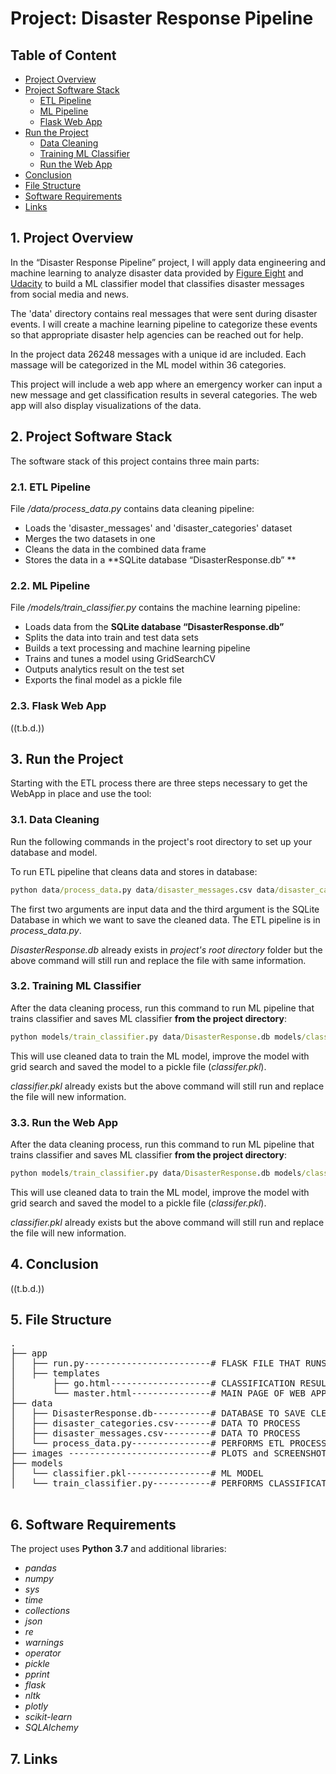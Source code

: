 # Project: Disaster Response Pipeline

## Table of Content

- [Project Overview](#overview)
- [Project Software Stack](#stack)
  - [ETL Pipeline](#etl_pipeline)
  - [ML Pipeline](#ml_pipeline)
  - [Flask Web App](#flask)
- [Run the Project](#run)
  - [Data Cleaning](#cleaning)
  - [Training ML Classifier](#training)
  - [Run the Web App](#runapp)
- [Conclusion](#conclusion)
- [File Structure](#files)
- [Software Requirements](#sw_requirements)
- [Links](#links)


<a id='overview'></a>

## 1. Project Overview

In the “Disaster Response Pipeline” project, I will apply data engineering and machine learning to analyze disaster data provided by <a href="https://www.figure-eight.com/" target="_blank">Figure Eight</a> and <a href="https://www.udacity.com/" target="_blank">Udacity</a> to build a ML classifier model that classifies disaster messages from social media and news.

The 'data' directory contains real messages that were sent during disaster events. I will create a machine learning pipeline to categorize these events so that appropriate disaster help agencies can be reached out for help.

In the project data 26248 messages with a unique id are included. Each massage will be categorized in the ML model within 36 categories.   

This project will include a web app where an emergency worker can input a new message and get classification results in several categories. The web app will also display visualizations of the data.


<a id='stack'></a>

## 2. Project Software Stack

The software stack of this project contains three main parts:

<a id='etl_pipeline'></a>

### 2.1. ETL Pipeline

File _/data/process_data.py_ contains data cleaning pipeline:

- Loads the 'disaster_messages' and 'disaster_categories' dataset
- Merges the two datasets in one
- Cleans the data in the combined data frame
- Stores the data in a **SQLite database “DisasterResponse.db” **

<a id='ml_pipeline'></a>

### 2.2. ML Pipeline

File _/models/train_classifier.py_ contains the machine learning pipeline:

- Loads data from the **SQLite database “DisasterResponse.db”**
- Splits the data into train and test data sets
- Builds a text processing and machine learning pipeline
- Trains and tunes a model using GridSearchCV
- Outputs analytics result on the test set
- Exports the final model as a pickle file

<a id='flask'></a>

### 2.3. Flask Web App

((t.b.d.))

<a id='run'></a>

## 3. Run the Project

Starting with the ETL process there are three steps necessary to get the WebApp in place and use the tool: 

<a id='cleaning'></a>

### 3.1. Data Cleaning

Run the following commands in the project's root directory to set up your database and model.

To run ETL pipeline that cleans data and stores in database:

```bat
python data/process_data.py data/disaster_messages.csv data/disaster_categories.csv data/DisasterResponse.db
```

The first two arguments are input data and the third argument is the SQLite Database in which we want to save the cleaned data. The ETL pipeline is in _process_data.py_.

_DisasterResponse.db_ already exists in _project's root directory_ folder but the above command will still run and replace the file with same information. 


<a id='training'></a>

### 3.2. Training ML Classifier

After the data cleaning process, run this command to run ML pipeline that trains classifier and saves ML classifier **from the project directory**:

```bat
python models/train_classifier.py data/DisasterResponse.db models/classifier.pkl
```

This will use cleaned data to train the ML model, improve the model with grid search and saved the model to a pickle file (_classifer.pkl_).

_classifier.pkl_ already exists but the above command will still run and replace the file will new information.


<a id='runapp'></a>

### 3.3. Run the Web App

After the data cleaning process, run this command to run ML pipeline that trains classifier and saves ML classifier **from the project directory**:

```bat
python models/train_classifier.py data/DisasterResponse.db models/classifier.pkl
```

This will use cleaned data to train the ML model, improve the model with grid search and saved the model to a pickle file (_classifer.pkl_).

_classifier.pkl_ already exists but the above command will still run and replace the file will new information.


<a id='conclusion'></a>

## 4. Conclusion

((t.b.d.))

<a id='files'></a>

## 5. File Structure

<pre>
.
├── app
│   ├── run.py------------------------# FLASK FILE THAT RUNS APP
│   ├── templates
│       ├── go.html-------------------# CLASSIFICATION RESULT PAGE
│       └── master.html---------------# MAIN PAGE OF WEB APP
├── data
│   ├── DisasterResponse.db-----------# DATABASE TO SAVE CLEANED DATA
│   ├── disaster_categories.csv-------# DATA TO PROCESS
│   ├── disaster_messages.csv---------# DATA TO PROCESS
│   └── process_data.py---------------# PERFORMS ETL PROCESS
├── images ---------------------------# PLOTS and SCREENSHOTS
├── models
│   └── classifier.pkl----------------# ML MODEL
│   └── train_classifier.py-----------# PERFORMS CLASSIFICATION TASK

</pre>


<a id='sw_requirements'></a>

## 6. Software Requirements

The project uses **Python 3.7** and additional libraries: 
- _pandas_
- _numpy_ 
- _sys_
- _time_
- _collections_
- _json_
- _re_
- _warnings_
- _operator_
- _pickle_
- _pprint_
- _flask_
- _nltk_
- _plotly_
- _scikit-learn_
- _SQLAlchemy_


<a id='links'></a>

## 7. Links


